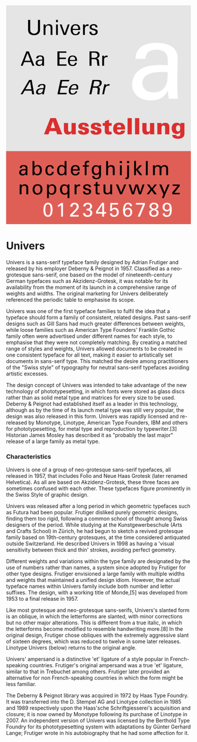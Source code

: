![Sample Image](/images/Univers_sample_2015.png)

# Univers 
 
Univers is a sans-serif typeface family designed by Adrian Frutiger and released by his employer Deberny & Peignot in 1957. Classified as a neo-grotesque sans-serif, one based on the model of nineteenth-century German typefaces such as Akzidenz-Grotesk, it was notable for its availability from the moment of its launch in a comprehensive range of weights and widths. The original marketing for Univers deliberately referenced the periodic table to emphasise its scope.
 
Univers was one of the first typeface families to fulfil the idea that a typeface should form a family of consistent, related designs. Past sans-serif designs such as Gill Sans had much greater differences between weights, while loose families such as American Type Founders' Franklin Gothic family often were advertised under different names for each style, to emphasise that they were not completely matching. By creating a matched range of styles and weights, Univers allowed documents to be created in one consistent typeface for all text, making it easier to artistically set documents in sans-serif type. This matched the desire among practitioners of the "Swiss style" of typography for neutral sans-serif typefaces avoiding artistic excesses.
 
The design concept of Univers was intended to take advantage of the new technology of phototypesetting, in which fonts were stored as glass discs rather than as solid metal type and matrices for every size to be used. Deberny & Peignot had established itself as a leader in this technology, although as by the time of its launch metal type was still very popular, the design was also released in this form. Univers was rapidly licensed and re-released by Monotype, Linotype, American Type Founders, IBM and others for phototypesetting, for metal type and reproduction by typewriter.[3] Historian James Mosley has described it as "probably the last major" release of a large family as metal type.
 
### Characteristics

Univers is one of a group of neo-grotesque sans-serif typefaces, all released in 1957, that includes Folio and Neue Haas Grotesk (later renamed Helvetica). As all are based on Akzidenz-Grotesk, these three faces are sometimes confused with each other. These typefaces figure prominently in the Swiss Style of graphic design. 
 
Univers was released after a long period in which geometric typefaces such as Futura had been popular. Frutiger disliked purely geometric designs, finding them too rigid, following a common school of thought among Swiss designers of the period. While studying at the Kunstgewerbeschule (Arts and Crafts School) in Zürich, he had begun to sketch a revived grotesque family based on 19th-century grotesques, at the time considered antiquated outside Switzerland. He described Univers in 1998 as having a 'visual sensitivity between thick and thin' strokes, avoiding perfect geometry. 
 
Different weights and variations within the type family are designated by the use of numbers rather than names, a system since adopted by Frutiger for other type designs. Frutiger envisioned a large family with multiple widths and weights that maintained a unified design idiom. However, the actual typeface names within Univers family include both number and letter suffixes. The design, with a working title of Monde,[5] was developed from 1953 to a final release in 1957. 
 
Like most grotesque and neo-grotesque sans-serifs, Univers's slanted form is an oblique, in which the letterforms are slanted, with minor corrections but no other major alterations. This is different from a true italic, in which the letterforms become modified to resemble handwriting more.[8] In the original design, Frutiger chose obliques with the extremely aggressive slant of sixteen degrees, which was reduced to twelve in some later releases. Linotype Univers (below) returns to the original angle. 
 
Univers' ampersand is a distinctive 'et' ligature of a style popular in French-speaking countries.
Frutiger's original ampersand was a true 'et' ligature, similar to that in Trebuchet among others. Frutiger later provided an alternative for non French-speaking countries in which the form might be less familiar. 
 
The Deberny & Peignot library was acquired in 1972 by Haas Type Foundry. It was transferred into the D. Stempel AG and Linotype collection in 1985 and 1989 respectively upon the Haas'sche Schriftgiesserei's acquisition and closure; it is now owned by Monotype following its purchase of Linotype in 2007. An independent version of Univers was licensed by the Berthold Type Foundry for its phototypesetting system with adaptations by Günter Gerhard Lange; Frutiger wrote in his autobiography that he had some affection for it. 
  
